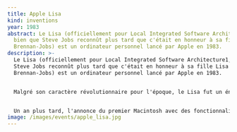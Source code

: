 ```yaml
---
title: Apple Lisa
kind: inventions
year: 1983
abstract: Le Lisa (officiellement pour Local Integrated Software Architecture1,
  bien que Steve Jobs reconnût plus tard que c'était en honneur à sa fille Lisa
  Brennan-Jobs) est un ordinateur personnel lancé par Apple en 1983.
description: >-
  Le Lisa (officiellement pour Local Integrated Software Architecture1, bien que
  Steve Jobs reconnût plus tard que c'était en honneur à sa fille Lisa
  Brennan-Jobs) est un ordinateur personnel lancé par Apple en 1983.


  Malgré son caractère révolutionnaire pour l'époque, le Lisa fut un énorme échec commercial pour Apple, en raison essentiellement de son prix très élevé.


  Un an plus tard, l'annonce du premier Macintosh avec des fonctionnalités plus faibles (pas de multitâche) mais pour un quart du prix, ajoute au Lisa la fonction de machine de développement logiciel pour le Macintosh (ceci en particulier grâce à sa capacité en RAM de 1 Mo et son disque dur que n'avait pas le Macintosh).
image: /images/events/apple_lisa.jpg
---
```


